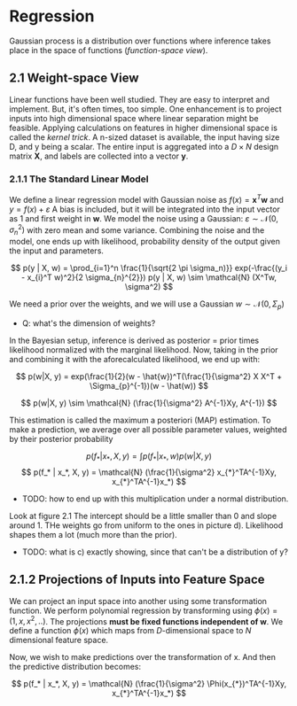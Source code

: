 # Regression

Gaussian process is a distribution over functions where
inference takes place in the space of functions 
(*function-space view*).

## 2.1 Weight-space View 

Linear functions have been well studied. They are easy to
interpret and implement. But, it's often times, too simple. One
enhancement is to project inputs into high dimensional space
where linear separation might be feasible. Applying 
calculations on features in higher dimensional space 
is called the *kernel trick*. A n-sized dataset is available,
the input having size D, and y being a scalar.
The entire input is aggregated into a $D \times N$ 
design matrix $\mathbf{X}$, and labels are collected into a vector $\mathbf{y}$.

### 2.1.1 The Standard Linear Model

We define a linear regression model with Gaussian noise as
$f(x) = \mathbf{x}^T \mathbf{w}$ and $y = f(x) + \varepsilon$
A bias is included, but it will be integrated into the input vector as 1
and first weight in $\mathbf{w}$. We model the noise 
using a Gaussian: $\varepsilon \sim \mathcal{N} (0, \sigma_{n}^2)$
with zero mean and some variance. Combining the noise and the model, one
ends up with likelihood, probability density of the output given 
the input and parameters. 

$$
p(y | X, w) = \prod_{i=1}^n \frac{1}{\sqrt{2 \pi \sigma_n)}}
exp(-\frac{(y_i - x_{i}^T w)^2}{2 \sigma_{n}^{2}})
p(y | X, w) \sim \mathcal{N} (X^Tw, \sigma^2)
$$

We need a prior over the weights, and we will use 
a Gaussian $w \sim \mathcal{N} (0, \Sigma_p)$

- Q: what's the dimension of weights?

In the Bayesian setup, inference is derived as
posterior = prior times likelihood normalized
with the marginal likelihood. Now, taking in the
prior and combining it with the aforecalculated likelihood, we
end up with:

$$
p(w|X, y) = exp(\frac{1}{2}(w - \hat{w})^T(\frac{1}{\sigma^2} X X^T + \Sigma_{p}^{-1})(w - \hat(w))
$$

$$
p(w|X, y) \sim \mathcal{N} (\frac{1}{\sigma^2} A^{-1}Xy, A^{-1})
$$

This estimation is called the maximum a posteriori (MAP) estimation. 
To make a prediction, we average over all possible parameter 
values, weighted by their posterior probability

$$
p(f_* | x_*, X, y) = \int p(f_* | x_*, w) p(w | X, y)
$$
$$
p(f_* | x_*, X, y) = \mathcal{N} (\frac{1}{\sigma^2} x_{*}^TA^{-1}Xy, x_{*}^TA^{-1}x_*)
$$

- TODO: how to end up with this multiplication under a normal distribution.

Look at figure 2.1 The intercept should be a little smaller than 0 and slope around 1.
THe weights go from uniform to the ones in picture d).
Likelihood shapes them a lot (much more than the prior).

- TODO: what is c) exactly showing, since that can't be a distribution of y?

## 2.1.2 Projections of Inputs into Feature Space

We can project an input space into another using some
transformation function. We perform polynomial regression by
transforming using $\phi(x) = (1, x, x^2, ..)$. The projections
**must be fixed functions independent of w**. We define a function
$\phi(x)$ which maps from $D$-dimensional space to 
$N$ dimensional feature space. 

Now, we wish to make predictions over the transformation of 
x. And then the predictive distribution becomes:

$$
p(f_* | x_*, X, y) = \mathcal{N} (\frac{1}{\sigma^2} \Phi(x_{*})^TA^{-1}Xy, x_{*}^TA^{-1}x_*)
$$
